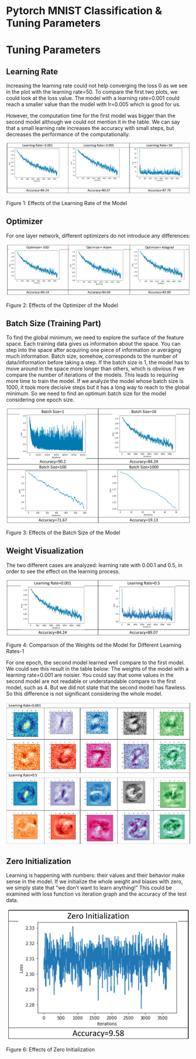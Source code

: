 # Pytorch MNIST Classification & Tuning Parameters

# Tuning Parameters

## Learning Rate

Increasing the learning rate could not help converging the loss 0 as we see in the plot with
the learning rate=50. To compare the first two plots, we could look at the loss value. The model with
a learning rate=0.001 could reach a smaller value than the model with lr=0.005 which is
good for us. 

However, the computation time for the first model was bigger than the second model
although we could not mention it in the table. We can say that a small learning rate increases the
accuracy with small steps, but decreases the performance of the computationally.

![Figure 1: Effects of the Learning Rate of the Model](README_figures/figure1.png)

Figure 1: Effects of the Learning Rate of the Model

## Optimizer

For one layer network, different optimizers do not introduce any differences:

![Figure 2: Effects of the Optimizer of the Model](README_figures/Figure2.png)

Figure 2: Effects of the Optimizer of the Model

## Batch Size (Training Part)

To find the global minimum, we need to explore the surface of the feature space. Each training
data gives us information about the space. You can step into the space after acquiring one
piece of information or averaging much information. Batch size, somehow, corresponds to the number of data/information before taking a step. If the batch size is 1, the model has to move
around in the space more longer than others, which is obvious if we compare the number of
iterations of the models. This leads to requiring more time to train the model. If we analyze the
model whose batch size is 1000, it took more decisive steps but it has a long way to reach to the global minimum. So we need to find an optimum batch size for the model considering one epoch
size.

![Figure 3: Effects of the Batch Size of the Model](README_figures/Fgure3.png)

Figure 3: Effects of the Batch Size of the Model

## Weight Visualization

The two different cases are analyzed: learning rate with 0.00.1 and 0.5, in order to see the effect on the learning process.

![Figure 4: Comparison of the Weights od the Model for Different Learning Rates-1](README_figures/Fgure4.png)

Figure 4: Comparison of the Weights od the Model for Different Learning Rates-1

For one epoch, the second model learned well compare to the first model. We could see this result
in the table below: The weights of the model with a learning rate=0.001 are noisier. You could say that some values in the second model are not readable or understandable compare to the first model, such as 4. But we did not state that the second model has flawless. So this difference is not significant considering the whole model.

![Figure5.png](README_figures/Figure5.png)

## Zero Initialization

Learning is happening with numbers: their values and their behavior make sense in the model. If
we initialize the whole weight and biases with zero, we simply state that “we don’t want to learn
anything!” This could be examined with loss function vs iteration graph and the accuracy of the
test data.

![Figure 6: Effects of Zero Initialization](README_figures/Figure6.png)

Figure 6: Effects of Zero Initialization